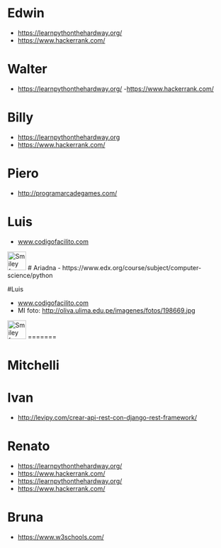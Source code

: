 
# Edwin
- https://learnpythonthehardway.org/
- https://www.hackerrank.com/

# Walter
- https://learnpythonthehardway.org/
-https://www.hackerrank.com/

# Billy
- https://learnpythonthehardway.org
- https://www.hackerrank.com/

# Piero
- http://programarcadegames.com/

# Luis
- www.codigofacilito.com
 <img src="http://oliva.ulima.edu.pe/imagenes/fotos/198669.jpg" alt="Smiley face" height="42" width="42"> 
# Ariadna
- https://www.edx.org/course/subject/computer-science/python

#Luis
- www.codigofacilito.com
- MI foto:
   http://oliva.ulima.edu.pe/imagenes/fotos/198669.jpg 
 <img src="http://oliva.ulima.edu.pe/imagenes/fotos/198669.jpg" alt="Smiley face" height="42" width="42"> 
=======

# Mitchelli

# Ivan
- http://levipy.com/crear-api-rest-con-django-rest-framework/

# Renato
- https://learnpythonthehardway.org/
- https://www.hackerrank.com/
- https://learnpythonthehardway.org/
- https://www.hackerrank.com/

# Bruna
- https://www.w3schools.com/
